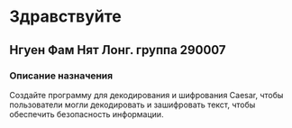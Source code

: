 # Здравствуйте
## Нгуен Фам Нят Лонг. группа 290007 
### Описание назначения
Создайте программу для декодирования и шифрования Caesar, 
чтобы пользователи могли декодировать и зашифровать текст, чтобы обеспечить безопасность информации.
